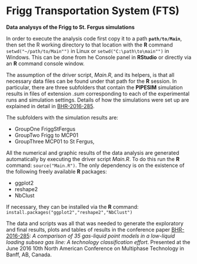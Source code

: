 # Frigg Transportation System (FTS)

**Data analysys of the Frigg to St. Fergus simulations**

In order to execute the analysis code first copy it to
a path  __`path/to/Main`__, then set the R working directory to that
location with the **R** command `setwd("~/path/to/Main"")` in Linux or
`setwd("C:\path\to\main"")` in Windows.
This can be done from he Console panel in __RStudio__ or directly via 
an **R** command console window. 
 
The assumption of the driver script, *Main.R*, and its helpers, is that all necessary 
data files can be found under that path for the **R** session. 
In particular, there are three subfolders that contain the **PIPESIM** simulation 
results in files of extension _.sum_ corresponding to each of the experimental runs
and simulation settings. Details of how the simulations were set up are explained 
in detail in [BHR-2016-285](<https://www.onepetro.org/conference-paper/BHR-2016-285>).

The subfolders with the simulation results are:

  - GroupOne FriggStFergus
  - GroupTwo Frigg to MCP01
  - GroupThree MCP01 to St Fergus,
  
All the numerical and graphic results of the data analysis are generated automatically 
by executing the driver script *Main.R*.
To do this run the **R** command: `source("Main.R")`.
The only dependency is on the existence of the following
freely available **R** packages:

 - ggplot2
 - reshape2 
 - NbClust

If necessary, they can be installed via the **R** command: `install.packages("ggplot2","reshape2","NbClust")`

The data and scripts was all that was needed to generate the exploratory and final 
results, plots and tables of results in the conference paper [BHR-2016-285](<https://www.onepetro.org/conference-paper/BHR-2016-285>):
_A comparison of 35 gas-liquid point models in a low-liquid loading subsea gas line: A technology classification effort_.
Presented at the June 2016 10th North American Conference on Multiphase Technology in Banff, AB, Canada.

